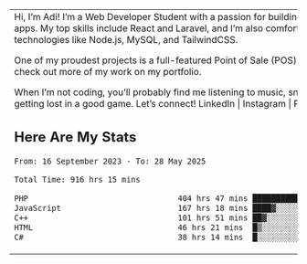 <table border="0">
 <tr>
  <td>
   Hi, I’m Adi! I’m a Web Developer Student with a passion for building cool and functional web apps. My top skills include React and Laravel, and I’m also comfortable working with technologies like Node.js, MySQL, and TailwindCSS.

One of my proudest projects is a full-featured Point of Sale (POS) app built with Laravel—check out more of my work on my portfolio.

When I’m not coding, you’ll probably find me listening to music, snapping some photos, or getting lost in a good game.
Let’s connect!
LinkedIn | Instagram | Portfolio
      <h2>Here Are My Stats</h2>
 <!--START_SECTION:waka-->

```txt
From: 16 September 2023 - To: 28 May 2025

Total Time: 916 hrs 15 mins

PHP                                404 hrs 47 mins ███████████░░░░░░░░░░░░░░   43.67 %
JavaScript                         167 hrs 18 mins ████▓░░░░░░░░░░░░░░░░░░░░   18.05 %
C++                                101 hrs 51 mins ██▓░░░░░░░░░░░░░░░░░░░░░░   10.99 %
HTML                               46 hrs 21 mins  █▒░░░░░░░░░░░░░░░░░░░░░░░   05.00 %
C#                                 38 hrs 14 mins  █░░░░░░░░░░░░░░░░░░░░░░░░   04.13 %
```

<!--END_SECTION:waka-->
  </td>
    <td>
   <div align="start">
        <a href="https://open.spotify.com/user/dxso20he52f5d4ti73duavf95">
        <img width="200px" src="https://spotify-github-profile.kittinanx.com/api/view.svg?uid=dxso20he52f5d4ti73duavf95&cover_image=true&theme=default&show_offline=false&background_color=121212&interchange=false" alt="Spotify Now Playing">
    </a>
</div> 

  </td>
 </tr>

</table>





